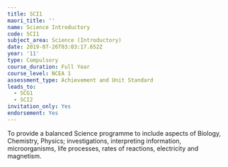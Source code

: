 ```yaml
---
title: SCI1
maori_title: ''
name: Science Introductory
code: SCI1
subject_area: Science (Introductory)
date: 2019-07-26T03:03:17.652Z
year: '11'
type: Compulsory
course_duration: Full Year
course_level: NCEA 1
assessment_type: Achievement and Unit Standard
leads_to:
  - SCG1
  - SCI2
invitation_only: Yes
endorsement: Yes
---
```

To provide a balanced Science programme to include aspects of Biology, Chemistry, Physics; investigations, interpreting information, microorganisms, life processes, rates of reactions, electricity and magnetism.
